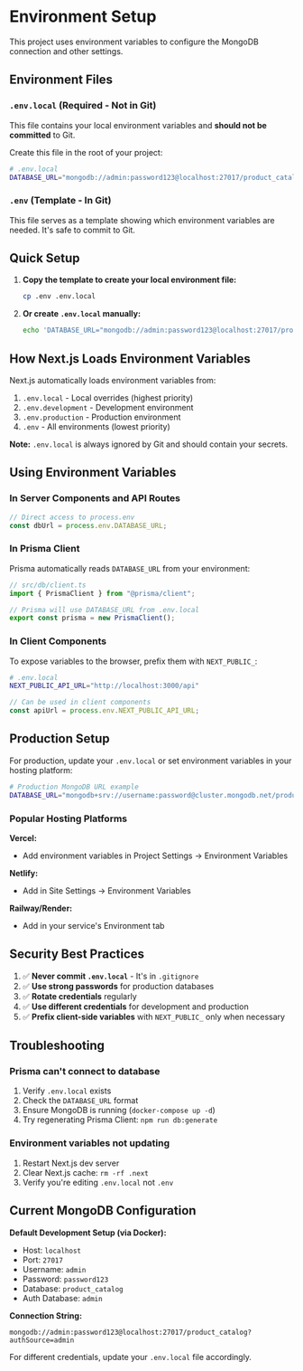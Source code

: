 # Environment Setup

This project uses environment variables to configure the MongoDB connection and other settings.

## Environment Files

### `.env.local` (Required - Not in Git)

This file contains your local environment variables and **should not be committed** to Git.

Create this file in the root of your project:

```bash
# .env.local
DATABASE_URL="mongodb://admin:password123@localhost:27017/product_catalog?authSource=admin"
```

### `.env` (Template - In Git)

This file serves as a template showing which environment variables are needed. It's safe to commit to Git.

## Quick Setup

1. **Copy the template to create your local environment file:**

   ```bash
   cp .env .env.local
   ```

2. **Or create `.env.local` manually:**
   ```bash
   echo 'DATABASE_URL="mongodb://admin:password123@localhost:27017/product_catalog?authSource=admin"' > .env.local
   ```

## How Next.js Loads Environment Variables

Next.js automatically loads environment variables from:

1. `.env.local` - Local overrides (highest priority)
2. `.env.development` - Development environment
3. `.env.production` - Production environment
4. `.env` - All environments (lowest priority)

**Note:** `.env.local` is always ignored by Git and should contain your secrets.

## Using Environment Variables

### In Server Components and API Routes

```typescript
// Direct access to process.env
const dbUrl = process.env.DATABASE_URL;
```

### In Prisma Client

Prisma automatically reads `DATABASE_URL` from your environment:

```typescript
// src/db/client.ts
import { PrismaClient } from "@prisma/client";

// Prisma will use DATABASE_URL from .env.local
export const prisma = new PrismaClient();
```

### In Client Components

To expose variables to the browser, prefix them with `NEXT_PUBLIC_`:

```bash
# .env.local
NEXT_PUBLIC_API_URL="http://localhost:3000/api"
```

```typescript
// Can be used in client components
const apiUrl = process.env.NEXT_PUBLIC_API_URL;
```

## Production Setup

For production, update your `.env.local` or set environment variables in your hosting platform:

```bash
# Production MongoDB URL example
DATABASE_URL="mongodb+srv://username:password@cluster.mongodb.net/product_catalog?retryWrites=true&w=majority"
```

### Popular Hosting Platforms

**Vercel:**

- Add environment variables in Project Settings → Environment Variables

**Netlify:**

- Add in Site Settings → Environment Variables

**Railway/Render:**

- Add in your service's Environment tab

## Security Best Practices

1. ✅ **Never commit `.env.local`** - It's in `.gitignore`
2. ✅ **Use strong passwords** for production databases
3. ✅ **Rotate credentials** regularly
4. ✅ **Use different credentials** for development and production
5. ✅ **Prefix client-side variables** with `NEXT_PUBLIC_` only when necessary

## Troubleshooting

### Prisma can't connect to database

1. Verify `.env.local` exists
2. Check the `DATABASE_URL` format
3. Ensure MongoDB is running (`docker-compose up -d`)
4. Try regenerating Prisma Client: `npm run db:generate`

### Environment variables not updating

1. Restart Next.js dev server
2. Clear Next.js cache: `rm -rf .next`
3. Verify you're editing `.env.local` not `.env`

## Current MongoDB Configuration

**Default Development Setup (via Docker):**

- Host: `localhost`
- Port: `27017`
- Username: `admin`
- Password: `password123`
- Database: `product_catalog`
- Auth Database: `admin`

**Connection String:**

```
mongodb://admin:password123@localhost:27017/product_catalog?authSource=admin
```

For different credentials, update your `.env.local` file accordingly.
